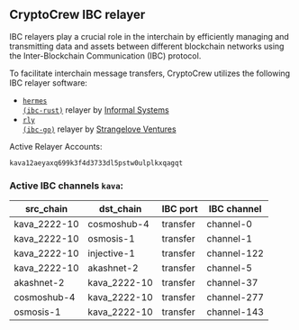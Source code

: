 ## CryptoCrew IBC relayer
IBC relayers play a crucial role in the interchain by efficiently managing and transmitting data and assets between different blockchain networks using the Inter-Blockchain Communication (IBC) protocol.

To facilitate interchain message transfers, CryptoCrew utilizes the following IBC relayer software: 
- <a href="https://github.com/informalsystems/hermes"><code>hermes (ibc-rust)</code></a> relayer by [Informal Systems](https://github.com/informalsystems)
- <a href="https://github.com/cosmos/relayer"><code>rly (ibc-go)</code></a> relayer by [Strangelove Ventures](https://github.com/strangelove-ventures)

Active Relayer Accounts:
```
kava12aeyaxq699k3f4d3733dl5pstw0ulplkxqagqt
```

### Active IBC channels `kava`:
| src_chain | dst_chain | IBC port | IBC channel |
| --------------- | --------------- | ------------ | ------------------- |
| kava_2222-10 | cosmoshub-4 | transfer | channel-0 |
| kava_2222-10 | osmosis-1 | transfer | channel-1 |
| kava_2222-10 | injective-1 | transfer | channel-122 |
| kava_2222-10 | akashnet-2 | transfer | channel-5 |
| akashnet-2 | kava_2222-10 | transfer | channel-37 |
| cosmoshub-4 | kava_2222-10 | transfer | channel-277 |
| osmosis-1 | kava_2222-10 | transfer | channel-143 |